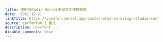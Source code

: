 ```yaml
---
title: 使用RStudio Server笔记之连接数据库
date: '2021-12-21'
linkTitle: https://yuanfan.vercel.app/posts/note2-on-using-rstudio-server/
source: earfanfan | 袁凡
description: <p><font ...
disable_comments: true
---
```

<p><font ...